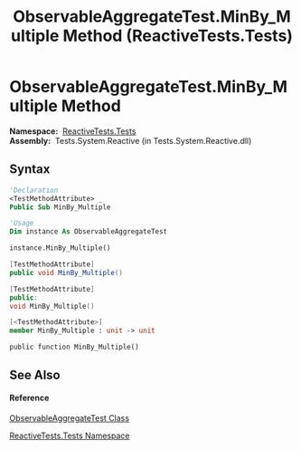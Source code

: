 ﻿---
title: ObservableAggregateTest.MinBy_Multiple Method  (ReactiveTests.Tests)
TOCTitle: MinBy_Multiple Method
ms:assetid: M:ReactiveTests.Tests.ObservableAggregateTest.MinBy_Multiple
ms:mtpsurl: https://msdn.microsoft.com/en-us/library/reactivetests.tests.observableaggregatetest.minby_multiple(v=VS.103)
ms:contentKeyID: 36619405
ms.date: 06/28/2011
mtps_version: v=VS.103
f1_keywords:
- ReactiveTests.Tests.ObservableAggregateTest.MinBy_Multiple
dev_langs:
- CSharp
- JScript
- VB
- FSharp
- c++
---

# ObservableAggregateTest.MinBy\_Multiple Method

**Namespace:**  [ReactiveTests.Tests](hh289046\(v=vs.103\).md)  
**Assembly:**  Tests.System.Reactive (in Tests.System.Reactive.dll)

## Syntax

``` vb
'Declaration
<TestMethodAttribute> _
Public Sub MinBy_Multiple
```

``` vb
'Usage
Dim instance As ObservableAggregateTest

instance.MinBy_Multiple()
```

``` csharp
[TestMethodAttribute]
public void MinBy_Multiple()
```

``` c++
[TestMethodAttribute]
public:
void MinBy_Multiple()
```

``` fsharp
[<TestMethodAttribute>]
member MinBy_Multiple : unit -> unit 
```

``` jscript
public function MinBy_Multiple()
```

## See Also

#### Reference

[ObservableAggregateTest Class](hh314823\(v=vs.103\).md)

[ReactiveTests.Tests Namespace](hh289046\(v=vs.103\).md)

